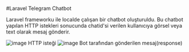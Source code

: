 #Laravel Telegram Chatbot

Laravel frameworku ile localde çalışan bir chatbot oluşturuldu. Bu chatbot yapılan HTTP istekleri sonucunda chatid'si verilen kullanıcıya görsel veya text olarak mesaj gönderir. 

![image](https://github.com/Hudanurediz/telegramchatbotlaravel/assets/73705686/5e5b0cd4-850b-4d30-bb3a-fd221adea322)
                                                        HTTP isteği
![image](https://github.com/Hudanurediz/telegramchatbotlaravel/assets/73705686/a58cd989-84f0-40a3-a9a3-2aff20a69886)
                                            Bot tarafından gönderilen mesaj(response)
